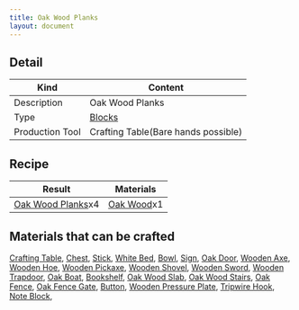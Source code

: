 ```yaml
---
title: Oak Wood Planks
layout: document
---
```

## Detail

|Kind|Content|
|---|---|
|Description|Oak Wood Planks|
|Type|[Blocks](Blocks)|
|Production Tool|Crafting Table(Bare hands possible)|

## Recipe

|Result|Materials|
|---|---|
|[Oak Wood Planks](Oak_Wood_Planks)x4|[Oak Wood](Oak_Wood)x1|

## Materials that can be crafted

[Crafting Table](Crafting_Table),
[Chest](Chest),
[Stick](Stick),
[White Bed](White_Bed),
[Bowl](Bowl),
[Sign](Sign),
[Oak Door](Oak_Door),
[Wooden Axe](Wooden_Axe),
[Wooden Hoe](Wooden_Hoe),
[Wooden Pickaxe](Wooden_Pickaxe),
[Wooden Shovel](Wooden_Shovel),
[Wooden Sword](Iron_Sword),
[Wooden Trapdoor](Wooden_Trapdoor),
[Oak Boat](Oak_Boat),
[Bookshelf](Bookshelf),
[Oak Wood Slab](Oak_Wood_Slab),
[Oak Wood Stairs](Oak_Wood_Stairs),
[Oak Fence](Oak_Fence),
[Oak Fence Gate](Oak_Fence_Gate),
[Button](Button),
[Wooden Pressure Plate](Wooden_Pressure_Plate),
[Tripwire Hook](Tripwire_Hook),
[Note Block](Note_Block),
